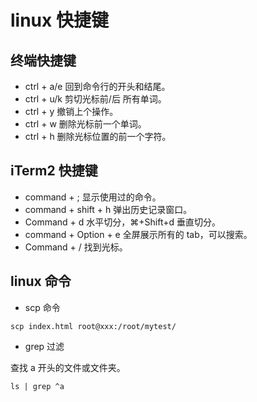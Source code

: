 # linux 快捷键

## 终端快捷键

- ctrl + a/e 回到命令行的开头和结尾。
- ctrl + u/k 剪切光标前/后 所有单词。
- ctrl + y 撤销上个操作。
- ctrl + w 删除光标前一个单词。
- ctrl + h 删除光标位置的前一个字符。

## iTerm2 快捷键

- command + ; 显示使用过的命令。
- command + shift + h 弹出历史记录窗口。
- Command + d 水平切分，⌘+Shift+d 垂直切分。
- command + Option + e 全屏展示所有的 tab，可以搜索。
- Command + / 找到光标。

## linux 命令

- scp 命令

```shell
scp index.html root@xxx:/root/mytest/
```

- grep 过滤

查找 a 开头的文件或文件夹。

```shell
ls | grep ^a
```
